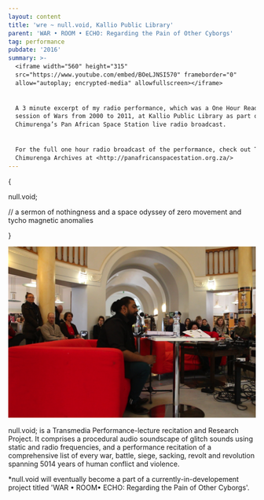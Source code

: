 ```yaml
---
layout: content
title: 'wre ~ null.void, Kallio Public Library'
parent: 'WAR • ROOM • ECHO: Regarding the Pain of Other Cyborgs'
tag: performance
pubdate: '2016'
summary: >-
  <iframe width="560" height="315"
  src="https://www.youtube.com/embed/BOeLJNSI570" frameborder="0"
  allow="autoplay; encrypted-media" allowfullscreen></iframe>


  A 3 minute excerpt of my radio performance, which was a One Hour Reading
  session of Wars from 2000 to 2011, at Kallio Public Library as part of
  Chimurenga’s Pan African Space Station live radio broadcast. 


  For the full one hour radio broadcast of the performance, check out The
  Chimurenga Archives at <http://panafricanspacestation.org.za/>
---
```

{ 

null.void; 

// a sermon of nothingness and a space odyssey of zero movement and tycho magnetic anomalies

}

![](/assets/img/kallio-performance.png)

null.void; is a Transmedia Performance-lecture recitation and Research Project. It comprises a procedural audio soundscape of glitch sounds using static and radio frequencies, and a performance recitation of a comprehensive list of every war, battle, siege, sacking, revolt and revolution spanning 5014 years of human conflict and violence.



\*null.void will eventually become a part of a currently-in-developement project titled 'WAR • ROOM• ECHO: Regarding the Pain of Other Cyborgs'.
